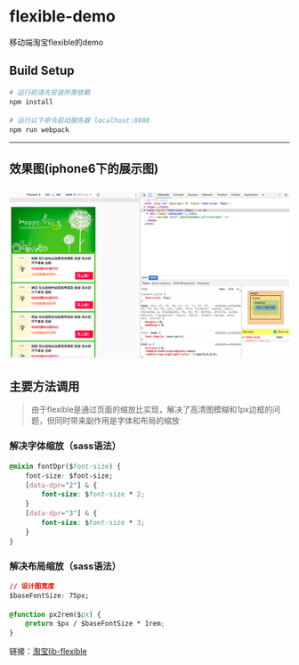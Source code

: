 # flexible-demo
移动端淘宝flexible的demo

## Build Setup

``` bash
# 运行前请先安装所需依赖
npm install

# 运行以下命令启动服务器 localhost:8080
npm run webpack
```

---
## 效果图(iphone6下的展示图)
![image](./iphone6.png)
---

## 主要方法调用
> 由于flexible是通过页面的缩放比实现，解决了高清图模糊和1px边框的问题，但同时带来副作用是字体和布局的缩放

### 解决字体缩放（sass语法）
```css
@mixin fontDpr($font-size) {
    font-size: $font-size;
    [data-dpr="2"] & {
        font-size: $font-size * 2;
    }
    [data-dpr="3"] & {
        font-size: $font-size * 3;
    }
}
```
### 解决布局缩放（sass语法）
```css
// 设计图宽度
$baseFontSize: 75px;

@function px2rem($px) {
  	@return $px / $baseFontSize * 1rem;
}
```

链接：[淘宝lib-flexible](https://github.com/amfe/lib-flexible)